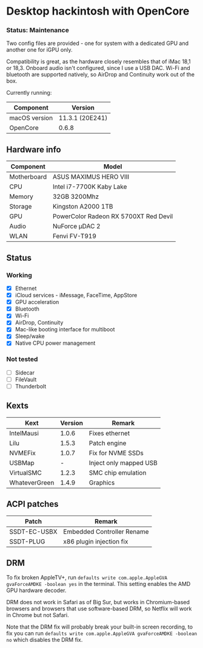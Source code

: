 # Desktop hackintosh with OpenCore

### Status: Maintenance

Two config files are provided - one for system with a dedicated GPU and another one for iGPU only.

Compatibility is great, as the hardware closely resembles that of iMac 18,1 or 18,3. Onboard audio isn't configured, since I use a USB DAC. Wi-Fi and bluetooth are supported natively, so AirDrop and Continuity work out of the box.

Currently running:

| Component     | Version        |
| ------------- | -------------- |
| macOS version | 11.3.1 (20E241)  |
| OpenCore      | 0.6.8          |

## Hardware info

| Component   | Model                                 |
| ----------- | ------------------------------------- |
| Motherboard | ASUS MAXIMUS HERO VIII                |
| CPU         | Intel i7-7700K Kaby Lake              |
| Memory      | 32GB 3200Mhz                          |
| Storage     | Kingston A2000 1TB                    |
| GPU         | PowerColor Radeon RX 5700XT Red Devil |
| Audio       | NuForce µDAC 2                        |
| WLAN        | Fenvi FV-T919                         |

## Status

### Working

- [x] Ethernet
- [x] iCloud services - iMessage, FaceTime, AppStore
- [x] GPU acceleration
- [x] Bluetooth
- [x] Wi-Fi
- [x] AirDrop, Continuity
- [x] Mac-like booting interface for multiboot
- [x] Sleep/wake
- [x] Native CPU power management

### Not tested

- [ ] Sidecar
- [ ] FileVault
- [ ] Thunderbolt

## Kexts

| Kext          | Version | Remark                 |
| ------------- | ------- | ---------------------- |
| IntelMausi    | 1.0.6   | Fixes ethernet         |
| Lilu          | 1.5.3   | Patch engine           |
| NVMEFix       | 1.0.7   | Fix for NVME SSDs      |
| USBMap        | -       | Inject only mapped USB |
| VirtualSMC    | 1.2.3   | SMC chip emulation     |
| WhateverGreen | 1.4.9   | Graphics               |

## ACPI patches

| Patch        | Remark                     |
| ------------ | -------------------------- |
| SSDT-EC-USBX | Embedded Controller Rename |
| SSDT-PLUG    | x86 plugin injection fix   |

## DRM

To fix broken AppleTV+, run `defaults write com.apple.AppleGVA gvaForceAMDKE -boolean yes` in the terminal. This setting enables the AMD GPU hardware decoder.

DRM does not work in Safari as of Big Sur, but works in Chromium-based browsers and browsers that use software-based DRM, so Netflix will work in Chrome but not Safari.

Note that the DRM fix will probably break your built-in screen recording, to fix you can run `defaults write com.apple.AppleGVA gvaForceAMDKE -boolean no` which disables the DRM fix.
